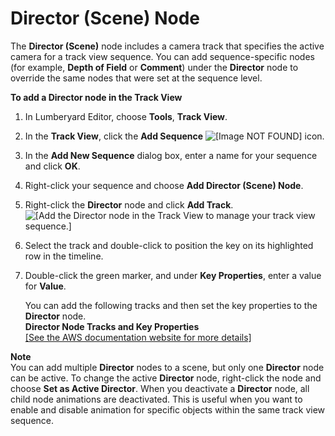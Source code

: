 # Director \(Scene\) Node<a name="cinematics-track-view-nodes-director"></a>

The **Director \(Scene\)** node includes a camera track that specifies the active camera for a track view sequence\. You can add sequence\-specific nodes \(for example, **Depth of Field** or **Comment**\) under the **Director** node to override the same nodes that were set at the sequence level\.

**To add a Director node in the **Track View****

1. In Lumberyard Editor, choose **Tools**, **Track View**\.

1. In the **Track View**, click the **Add Sequence** ![\[Image NOT FOUND\]](http://docs.aws.amazon.com/lumberyard/latest/userguide/images/cinematics_add_sequence_icon.png) icon\.

1. In the **Add New Sequence** dialog box, enter a name for your sequence and click **OK**\.

1. Right\-click your sequence and choose **Add Director \(Scene\) Node**\.

1. Right\-click the **Director** node and click **Add Track**\.  
![\[Add the Director node in the Track View to manage your track view sequence.\]](http://docs.aws.amazon.com/lumberyard/latest/userguide/images/cinematics-trackview-nodes-director.png)

1. Select the track and double\-click to position the key on its highlighted row in the timeline\.

1. Double\-click the green marker, and under **Key Properties**, enter a value for **Value**\.

   You can add the following tracks and then set the key properties to the **Director** node\.  
**Director Node Tracks and Key Properties**    
[\[See the AWS documentation website for more details\]](http://docs.aws.amazon.com/lumberyard/latest/userguide/cinematics-track-view-nodes-director.html)

**Note**  
You can add multiple **Director** nodes to a scene, but only one **Director** node can be active\. 
To change the active **Director** node, right\-click the node and choose **Set as Active Director**\. When you deactivate a **Director** node, all child node animations are deactivated\. This is useful when you want to enable and disable animation for specific objects within the same track view sequence\.